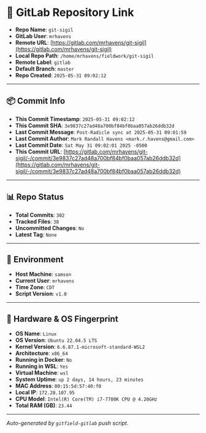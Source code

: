 # 🔗 GitLab Repository Link

- **Repo Name**: `git-sigil`
- **GitLab User**: `mrhavens`
- **Remote URL**: [https://gitlab.com/mrhavens/git-sigil](https://gitlab.com/mrhavens/git-sigil)
- **Local Repo Path**: `/home/mrhavens/fieldwork/git-sigil`
- **Remote Label**: `gitlab`
- **Default Branch**: `master`
- **Repo Created**: `2025-05-31 09:02:12`

---

## 📦 Commit Info

- **This Commit Timestamp**: `2025-05-31 09:02:12`
- **This Commit SHA**: `3e9837c27ad48a700bf84bf0baa057ab26ddb32d`
- **Last Commit Message**: `Post-Radicle sync at 2025-05-31 09:01:59`
- **Last Commit Author**: `Mark Randall Havens <mark.r.havens@gmail.com>`
- **Last Commit Date**: `Sat May 31 09:02:01 2025 -0500`
- **This Commit URL**: [https://gitlab.com/mrhavens/git-sigil/-/commit/3e9837c27ad48a700bf84bf0baa057ab26ddb32d](https://gitlab.com/mrhavens/git-sigil/-/commit/3e9837c27ad48a700bf84bf0baa057ab26ddb32d)

---

## 📊 Repo Status

- **Total Commits**: `302`
- **Tracked Files**: `38`
- **Uncommitted Changes**: `No`
- **Latest Tag**: `None`

---

## 🧽 Environment

- **Host Machine**: `samson`
- **Current User**: `mrhavens`
- **Time Zone**: `CDT`
- **Script Version**: `v1.0`

---

## 🧬 Hardware & OS Fingerprint

- **OS Name**: `Linux`
- **OS Version**: `Ubuntu 22.04.5 LTS`
- **Kernel Version**: `6.6.87.1-microsoft-standard-WSL2`
- **Architecture**: `x86_64`
- **Running in Docker**: `No`
- **Running in WSL**: `Yes`
- **Virtual Machine**: `wsl`
- **System Uptime**: `up 2 days, 14 hours, 23 minutes`
- **MAC Address**: `00:15:5d:57:40:f0`
- **Local IP**: `172.28.107.95`
- **CPU Model**: `Intel(R) Core(TM) i7-7700K CPU @ 4.20GHz`
- **Total RAM (GB)**: `23.44`

---

_Auto-generated by `gitfield-gitlab` push script._
